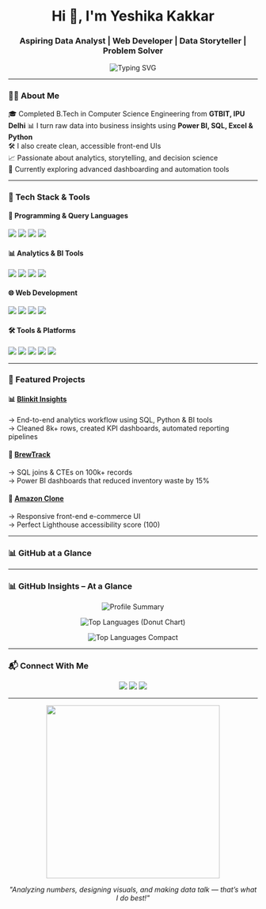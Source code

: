 <h1 align="center">Hi 👋, I'm Yeshika Kakkar</h1>
<h3 align="center">Aspiring Data Analyst | Web Developer | Data Storyteller  | Problem Solver</h3>

<p align="center">
  <img 
    src="https://readme-typing-svg.herokuapp.com?font=Fira+Code&weight=600&size=22&duration=4000&pause=1000&color=F761A1&center=true&vCenter=true&width=700&lines=Turning+Data+into+Decisions+📊;Building+Visual+Stories+📈;Crafting+Responsive+Web+Experiences+🌐;Driving+Business+Impact+with+Analytics+🚀" 
    alt="Typing SVG" 
  />
</p>


---

### 💁‍♀️ About Me

🎓 Completed B.Tech in Computer Science Engineering from **GTBIT, IPU Delhi** 
📊 I turn raw data into business insights using **Power BI, SQL, Excel & Python**  
🛠️ I also create clean, accessible front-end UIs  
📈 Passionate about analytics, storytelling, and decision science  
🌱 Currently exploring advanced dashboarding and automation tools  

---

### 🚀 Tech Stack & Tools

#### 🧠 Programming & Query Languages
<p>
  <img src="https://img.shields.io/badge/Python-3670A0?style=flat&logo=python&logoColor=white"/>
  <img src="https://img.shields.io/badge/SQL-025E8C?style=flat&logo=postgresql&logoColor=white"/>
  <img src="https://img.shields.io/badge/C%2B%2B-00599C?style=flat&logo=c%2B%2B&logoColor=white"/>
  <img src="https://img.shields.io/badge/JavaScript-F7DF1E?style=flat&logo=javascript&logoColor=black"/>
</p>

#### 📊 Analytics & BI Tools
<p>
  <img src="https://img.shields.io/badge/Power%20BI-F2C811?style=flat&logo=powerbi&logoColor=black"/>
  <img src="https://img.shields.io/badge/Tableau-E97627?style=flat&logo=tableau&logoColor=white"/>
  <img src="https://img.shields.io/badge/Microsoft%20Excel-217346?style=flat&logo=microsoft-excel&logoColor=white"/>
  <img src="https://img.shields.io/badge/MySQL-4479A1?style=flat&logo=mysql&logoColor=white"/>
</p>

#### 🌐 Web Development
<p>
  <img src="https://img.shields.io/badge/HTML5-E34F26?style=flat&logo=html5&logoColor=white"/>
  <img src="https://img.shields.io/badge/CSS3-1572B6?style=flat&logo=css3&logoColor=white"/>
  <img src="https://img.shields.io/badge/Responsive%20Design-00C7B7?style=flat"/>
  <img src="https://img.shields.io/badge/Accessibility-WCAG-blue?style=flat"/>
</p>

#### 🛠️ Tools & Platforms
<p>
  <img src="https://img.shields.io/badge/Git-F05032?style=flat&logo=git&logoColor=white"/>
  <img src="https://img.shields.io/badge/GitHub-181717?style=flat&logo=github&logoColor=white"/>
  <img src="https://img.shields.io/badge/VS%20Code-007ACC?style=flat&logo=visual-studio-code&logoColor=white"/>
  <img src="https://img.shields.io/badge/Google%20Sheets-34A853?style=flat&logo=google-sheets&logoColor=white"/>
  <img src="https://img.shields.io/badge/PowerPoint-B7472A?style=flat&logo=microsoft-powerpoint&logoColor=white"/>
</p>

---

### 📂 Featured Projects

#### 📊 [Blinkit Insights](https://github.com/yeshika06)
→ End-to-end analytics workflow using SQL, Python & BI tools  
→ Cleaned 8k+ rows, created KPI dashboards, automated reporting pipelines

#### 🏪 [BrewTrack](https://github.com/yeshika06/Brew-Track)  
→ SQL joins & CTEs on 100k+ records  
→ Power BI dashboards that reduced inventory waste by 15%

#### 🛒 [Amazon Clone](https://yeshika06.github.io/Amazon-Clone/)  
→ Responsive front-end e-commerce UI  
→ Perfect Lighthouse accessibility score (100)

---

### 📊 GitHub at a Glance

---

### 📊 GitHub Insights – At a Glance

<p align="center">
  <!-- Profile Summary -->
  <img src="https://github-profile-summary-cards.vercel.app/api/cards/profile-details?username=yeshika06&theme=github_dark" alt="Profile Summary" />
</p>

<p align="center">
  <!-- Top Languages by Repo -->
  <img src="https://github-readme-stats.vercel.app/api/top-langs/?username=yeshika06&layout=donut&theme=github_dark&hide_border=true" alt="Top Languages (Donut Chart)" />
</p>

<p align="center">
  <!-- Top Languages by Commit -->
  <img src="https://github-readme-stats.vercel.app/api/top-langs/?username=yeshika06&layout=compact&theme=github_dark&hide_border=true&langs_count=6" alt="Top Languages Compact" />
</p>

---

### 📬 Connect With Me

<p align="center">
  <a href="mailto:yeshikakakkar@gmail.com"><img src="https://img.shields.io/badge/Gmail-D14836?style=for-the-badge&logo=gmail&logoColor=white"/></a>
  <a href="https://www.linkedin.com/in/yeshika-kakkar-a40758229/"><img src="https://img.shields.io/badge/LinkedIn-0077B5?style=for-the-badge&logo=linkedin&logoColor=white"/></a>
  <a href="https://github.com/yeshika06"><img src="https://img.shields.io/badge/GitHub-000?style=for-the-badge&logo=github&logoColor=white"/></a>
</p>

---

<p align="center">
  <img src="https://media.giphy.com/media/SWoSkN6DxTszqIKEqv/giphy.gif" width="350" />
</p>

<p align="center"><i>"Analyzing numbers, designing visuals, and making data talk — that’s what I do best!"</i></p>
